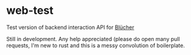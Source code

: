 # web-test

Test version of backend interaction API for [Blücher](https://blucher.panzer-chan.repl.co)

Still in development. Any help appreciated (please do open many pull requests, I'm new to rust and this is a messy convolution of boilerplate.

